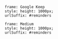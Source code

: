 
```custom-frames
frame: Google Keep
style: height: 1000px;
urlSuffix: #reminders
```


```custom-frames
frame: Medium
style: height: 1000px;
urlSuffix: #reminders
```
